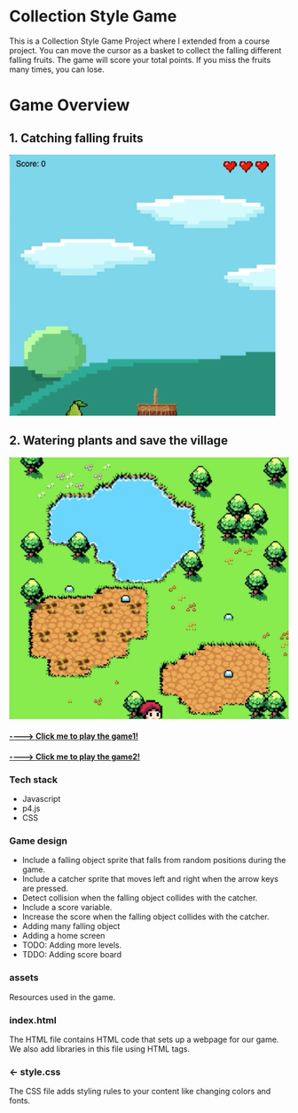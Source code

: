 # Collection Style Game 
This is a Collection Style Game Project where I extended from a course project. You can move the cursor as a 
basket to collect the falling different falling fruits. The game will score your total points. If you miss the fruits 
many times, you can lose. 
# Game Overview
## 1. Catching falling fruits
![](Play.gif)
## 2. Watering plants and save the village
![](saveVilliage.gif) 

#### [----> Click me to play the game1!](https://replit.com/@AmyBian/Cloudy-with-a-Chance-of-Fruit)
#### [----> Click me to play the game2!](https://replit.com/@AmyBian/Save-the-Village)

### Tech stack
- Javascript 
- p4.js
- CSS 

### Game design 
- Include a falling object sprite that falls from random positions during the game. 
- Include a catcher sprite that moves left and right when the arrow keys are pressed. 
- Detect collision when the falling object collides with the catcher.
- Include a score variable.
- Increase the score when the falling object collides with the catcher.
- Adding many falling object
- Adding a home screen 
- TODO: Adding more levels.
- TDDO: Adding score board

### assets
Resources used in the game.

### index.html

The HTML file contains HTML code that sets up a webpage for our game. We also add libraries in this file using HTML tags.

### ← style.css

The CSS file adds styling rules to your content like changing colors and fonts.  
